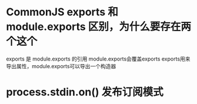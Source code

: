 # CommonJS exports 和 module.exports 区别，为什么要存在两个这个
  exports 是 module.exports 的引用
   module.exports会覆盖exports
   exports用来导出属性，module.exports可以导出一个构造器

# process.stdin.on() 发布订阅模式